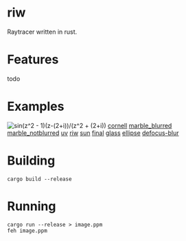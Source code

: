 # riw

Raytracer written in rust.

# Features

todo

# Examples

![sin(z^2 - 1)(z-(2+i))/(z^2 + (2+i))](examples/c.png)
[cornell](./assets/cornell.png)
[marble_blurred](./assets/marble_blurred.png)
[marble_notblurred](./assets/marble_notblurred.png)
[uv](./assets/uv.png)
[riw](./assets/riw.png)
[sun](./assets/sun.png)
[final](./assets/final.png)
[glass](./assets/glass.png)
[ellipse](./assets/ellipse.png)
[defocus-blur](./assets/defocus-blur.png)

# Building

```
cargo build --release
```

# Running

```
cargo run --release > image.ppm
feh image.ppm
```



